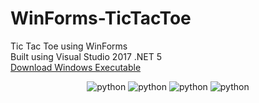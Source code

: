 # WinForms-TicTacToe
Tic Tac Toe using WinForms<br>
Built using Visual Studio 2017 .NET 5<br>
[Download Windows Executable](https://github.com/sourabhkv/WinForms-TicTacToe/releases/latest/download/Tictactoe.exe)<br>

<p align="center">
<img alt="python" src="https://user-images.githubusercontent.com/55890376/217774710-b4826d10-f427-4185-9b73-9c0e3e228ccf.png" >
<img alt="python" src="https://user-images.githubusercontent.com/55890376/217773941-e345e8a1-2d5a-4971-a7e4-29a14b517663.png" >
<img alt="python" src="https://user-images.githubusercontent.com/55890376/217775199-575ff0d4-537c-4e3a-b4cf-2e0efd1571a2.png" >
<img alt="python" src="https://user-images.githubusercontent.com/55890376/217775460-04ef3227-2981-474c-b9c4-7907302e5db5.png" >

</p>
